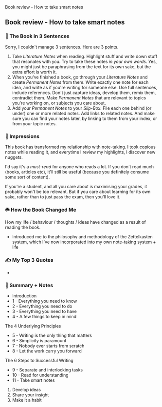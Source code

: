 Book review - How to take smart notes

## Book review - How to take smart notes
### 🚀 The Book in 3 Sentences
Sorry, I couldn't manage 3 sentences. Here are 3 points. 

1. Take *Literature Notes* when reading. Highlight stuff and write down stuff that resonates with you. Try to take these notes *in your own words*. Yes, you might just be paraphrasing from the text for its own sake, but the extra effort is worth it. 
2. When you've finished a book, go through your *Literature Notes* and create *Permanent Notes* from them. Write exactly one note for each idea, and write as if you're writing for someone else. Use full sentences, include references. Don't just capture ideas, develop them, remix them, contradict them. Make *Permanent Notes* that are relevant to topics you're working on, or subjects you care about. 
3. Add your *Permanent Notes* to your *Slip-Box.* File each one behind (or under) one or more related notes. Add links to related notes. And make sure you can find your notes later, by linking to them from your index, or from your topic notes. 

### 🎨 Impressions

This book has transformed my relationship with note-taking. I took copious notes while reading it, and everytime I review my highlights, I discover new nuggets. 

I'd say it's a *must-read* for anyone who reads a lot. If you don't read much (books, articles etc), it'll still be useful (because you definitely consume some sort of content). 

If you're a student, and all you care about is maximising your grades, it probably won't be too relevant. But if you care about learning for its own sake, rather than to just pass the exam, then you'll love it. 

### ☘️ How the Book Changed Me

How my life / behaviour / thoughts / ideas have changed as a result of reading the book.

- Introduced me to the philosophy and methodology of the Zettelkasten system, which I've now incorporated into my own note-taking system + life

### ✍️ My Top 3 Quotes

- 

### 📒 Summary + Notes

- Introduction
- 1 - Everything you need to know
- 2 - Everything you need to do
- 3 - Everything you need to have
- 4 - A few things to keep in mind

The 4 Underlying Principles

- 5 - Writing is the only thing that matters
- 6 - Simplicity is paramount
- 7 - Nobody ever starts from scratch
- 8 - Let the work carry you forward

The 6 Steps to Successful Writing 

- 9 - Separate and interlocking tasks
- 10 - Read for understanding
- 11 - Take smart notes
1. Develop ideas 
2. Share your insight
3. Make it a habit